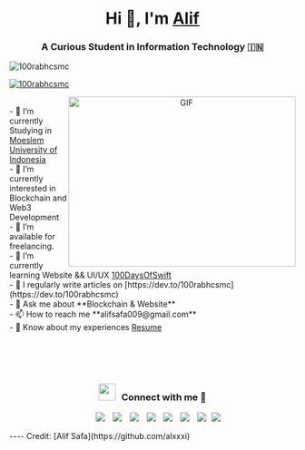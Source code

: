 <h1 align="center">Hi 👋, I'm <a href="https://github.com/alxxxi" target="blank">
    Alif</a></h1>
    <h3 align="center">A Curious Student in Information Technology &#127470;&#127475</h3>
    <p align="left"> <img src="https://komarev.com/ghpvc/?username=100rabhcsmc&label=Profile%20views&color=0e75b6&style=flat" alt="100rabhcsmc" /> </p>
    <p align="left"> <a href="https://twitter.com/aseuliii" target="blank"><img src="https://img.shields.io/twitter/follow/as eli?logo=twitter&style=for-the-badge" alt="100rabhcsmc" /></a> </p>
    <a target="_blank" align="center">
      <img align="right" top="500" height="300" width="400" alt="GIF" src="https://media.giphy.com/media/SWoSkN6DxTszqIKEqv/giphy.gif">
    </a>
    <br>
    - 🔭 I’m currently Studying in <a href="https://umi.ac.id/" target="blank">Moeslem University of Indonesia</a>
    </br>
    - 🌱 I’m currently interested in Blockchain and Web3 Development
    <br>
    - 🤝 I’m available for freelancing.
    </br>
    - 🌱 I’m currently learning Website && UI/UX  <a href="" target="blank">100DaysOfSwift</a>
    <br>
    - 📝 I regularly write articles on [https://dev.to/100rabhcsmc](https://dev.to/100rabhcsmc)
    </br>
    - 💬 Ask me about **Blockchain & Website**
    <br>
    - 📫 How to reach me **alifsafa009@gmail.com**
    </br>
    - 📄 Know about my experiences <a href="https://github.com/alxxxi" target="blank">Resume</a>
    <br/>
    <br></br><br></br>
    <h3 align="center" > <img src="https://media.giphy.com/media/iY8CRBdQXODJSCERIr/giphy.gif" width="30" height="30" style="margin-right: 10px;">Connect with me 🤝 </h3>
     <p align="center">
     <div align="center"  class="icons-social" style="margin-left: 10px;">
            <a style="margin-left: 10px;"  target="_blank" href="https://www.linkedin.com/in/alif-safa-927866221/">
                <img src="https://img.icons8.com/doodle/40/000000/linkedin--v2.png"></a>
            <a style="margin-left: 10px;" target="_blank" href="https://github.com/alxxxi">
            <img src="https://img.icons8.com/doodle/40/000000/github--v1.png"></a>
            <a style="margin-left: 10px;" target="_blank" href="">
                    <img src="https://img.icons8.com/external-tal-revivo-color-tal-revivo/40/000000/external-stack-overflow-is-a-question-and-answer-site-for-professional-logo-color-tal-revivo.png"></a>
           <a style="margin-left: 10px;" target="_blank" href="https://dev.to/100rabhcsmc">
                        <img src="https://img.icons8.com/external-sketchy-juicy-fish/0.6x/external-blog-online-services-sketchy-sketchy-juicy-fish.png"></a>
            <a style="margin-left: 10px;" target="_blank" href="https://www.instagram.com/alsaf.27/">
                <img src="https://img.icons8.com/doodle/40/000000/instagram-new--v2.png"></a>
            <a style="margin-left: 10px;" target="_blank" href="https://twitter.com/aseuliii">
                <img src="https://img.icons8.com/doodle/1x/twitter-squared--v2.png" ></a>
            <a style="margin-left: 10px;" target="_blank" href="https://www.youtube.com/channel/UC4YaiLh9Des30mxdn-proGg">
                    <img src="https://img.icons8.com/doodle/1x/youtube--v2.png" ></a>
            <a style="margin-left: 5px;" target="_blank" href="https://github.com/alxxxi">
                        <img src="https://img.icons8.com/plasticine/0.5x/resume.png" ></a>
          </div>
    </p>
    ----
    Credit: [Alif Safa](https://github.com/alxxxi)
    
    
    

